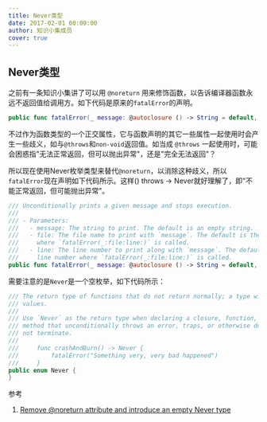```yaml
---
title: Never类型
date: 2017-02-01 00:00:00
author: 知识小集成员
cover: true
---
```


Never类型
----------

之前有一条知识小集讲了可以用 `@noreturn` 用来修饰函数，以告诉编译器函数永远不返回值给调用方。如下代码是原来的`fatalError`的声明。

```swift
public func fatalError(_ message: @autoclosure () -> String = default, file: StaticString = #file, line: UInt = #line)
```

不过作为函数类型的一个正交属性，它与函数声明的其它一些属性一起使用时会产生一些歧义，如与`@throws`和`non-void`返回值。如当成 `@throws` 一起使用时，可能会困惑指"无法正常返回，但可以抛出异常"，还是"完全无法返回"？

所以现在使用Never枚举类型来替代`@noreturn`，以消除这种歧义，所以`fatalError`现在声明如下代码所示。这样() throws -> Never就好理解了，即"不能正常返回，但可能抛出异常"。

```swift
/// Unconditionally prints a given message and stops execution.
///
/// - Parameters:
///   - message: The string to print. The default is an empty string.
///   - file: The file name to print with `message`. The default is the file
///     where `fatalError(_:file:line:)` is called.
///   - line: The line number to print along with `message`. The default is the
///     line number where `fatalError(_:file:line:)` is called.
public func fatalError(_ message: @autoclosure () -> String = default, file: StaticString = #file, line: UInt = #line) -> Never
```

需要注意的是`Never`是一个空枚举，如下代码所示：

```swift
/// The return type of functions that do not return normally; a type with no
/// values.
///
/// Use `Never` as the return type when declaring a closure, function, or
/// method that unconditionally throws an error, traps, or otherwise does
/// not terminate.
///
///     func crashAndBurn() -> Never {
///         fatalError("Something very, very bad happened")
///     }
public enum Never {
}
```

参考

1. [Remove @noreturn attribute and introduce an empty Never type](https://github.com/apple/swift-evolution/blob/master/proposals/0102-noreturn-bottom-type.md)
